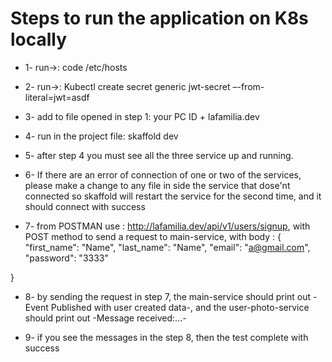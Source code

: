 # Steps to run the application on K8s locally

- 1- run->: code /etc/hosts

- 2- run->: Kubectl create secret generic jwt-secret –-from-literal=jwt=asdf

- 3- add to file opened in step 1: your PC ID + lafamilia.dev

- 4- run in the project file: skaffold dev

- 5- after step 4 you must see all the three service up and running.

- 6- If there are an error of connection of one or two of the services, please make a change to any file in side the service that dose'nt connected so skaffold will restart the service for the second time, and it should connect with success

- 7- from POSTMAN use : http://lafamilia.dev/api/v1/users/signup, with POST method to send a request to main-service, with body : {
  "first_name": "Name",
  "last_name": "Name",
  "email": "a@gmail.com",
  "password": "3333"

}

- 8- by sending the request in step 7, the main-service should print out -Event Published with user created data-, and the user-photo-service should print out -Message received:...-

- 9- if you see the messages in the step 8, then the test complete with success
